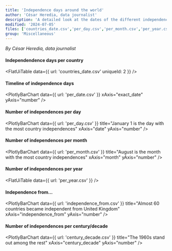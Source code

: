 ```yaml
---
title: 'Independence days around the world'
author: 'César Heredia, data journalist'
description: 'A detailed look at the dates of the different independence days in 183 selected countries'
modified: '2024-07-05'
files: ['countries_date.csv','per_day.csv','per_month.csv','per_year.csv','per_date.csv','century_decade.csv','independence_from.csv',]
group: 'Miscellaneous'
---
```


*By César Heredia, data journalist*

#### Independendence days per country
<FlatUiTable
  data={{
    url: 'countries_date.csv'
    uniqueId: 2
  }}
/>

#### Timeline of independence days
<PlotlyBarChart
  data={{
    url: 'per_date.csv'
  }}
  xAxis="exact_date"
  yAxis="number"
/>

#### Number of independences per day
<PlotlyBarChart
  data={{
    url: 'per_day.csv'
  }}
  title="January 1 is the day with the most country independences"
  xAxis="date"
  yAxis="number"
/>

#### Number of independences per month
<PlotlyBarChart
  data={{
    url: 'per_month.csv'
  }}
  title="August is the month with the most country independences"
  xAxis="month"
  yAxis="number"
/>

#### Number of independences per year
<FlatUiTable
  data={{
    url: 'per_year.csv'
  }}
/>

#### Independence from...
<PlotlyBarChart
  data={{
    url: 'independence_from.csv'
  }}
  title="Almost 60 countries became independent from United Kingdom"
  xAxis="independence_from"
  yAxis="number"
/>

#### Number of independences per century/decade
<PlotlyBarChart
  data={{
    url: 'century_decade.csv'
  }}
  title="The 1960s stand out among the rest"
  xAxis="century_decade"
  yAxis="number"
/>
